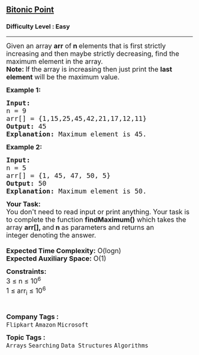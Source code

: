 <h2><a href="https://www.geeksforgeeks.org/problems/maximum-value-in-a-bitonic-array3001/1?page=1&sprint=ca8ae412173dbd8346c26a0295d098fd&sortBy=accuracy">Bitonic Point</a></h2><h3>Difficulty Level : Easy</h3><hr><div class="problems_problem_content__Xm_eO"><p><span style="font-size:18px">Given an array <strong>arr</strong>&nbsp;of<strong> n </strong>elements that&nbsp;is first strictly increasing and then maybe strictly decreasing,&nbsp;find the maximum element in the array.<br>
<strong>Note: </strong>If the array is increasing then just print the <strong>last element</strong> will be the maximum value.</span></p>

<p><span style="font-size:18px"><strong>Example 1:</strong></span></p>

<pre><span style="font-size:18px"><strong>Input:</strong> 
n = 9
arr[] = {1,15,25,45,42,21,17,12,11}
<strong>Output:</strong> 45
<strong>Explanation:</strong> Maximum element is 45.</span></pre>

<p><span style="font-size:18px"><strong>Example 2:</strong></span></p>

<pre><span style="font-size:18px"><strong>Input:</strong> 
n = 5
arr[] = {1, 45, 47, 50, 5}
<strong>Output:</strong> 50
<strong>Explanation:</strong> Maximum element is 50.</span></pre>

<p><span style="font-size:18px"><strong>Your Task:&nbsp;&nbsp;</strong><br>
You don't need to read input or print anything. Your task is to complete the function&nbsp;<strong>findMaximum()</strong>&nbsp;which takes the array&nbsp;<strong>arr[], </strong>and<strong> n</strong><strong>&nbsp;</strong>as parameters and returns an integer&nbsp;denoting&nbsp;the answer.<br>
<br>
<strong>Expected Time Complexity:</strong>&nbsp;O(logn)<br>
<strong>Expected Auxiliary Space:</strong>&nbsp;O(1)</span></p>

<p><span style="font-size:18px"><strong>Constraints:</strong><br>
3 ≤ n ≤ 10<sup>6</sup><br>
1 ≤ arr<sub>i</sub> ≤ 10<sup>6</sup></span></p>

<p>&nbsp;</p>
</div><p><span style=font-size:18px><strong>Company Tags : </strong><br><code>Flipkart</code>&nbsp;<code>Amazon</code>&nbsp;<code>Microsoft</code>&nbsp;<br><p><span style=font-size:18px><strong>Topic Tags : </strong><br><code>Arrays</code>&nbsp;<code>Searching</code>&nbsp;<code>Data Structures</code>&nbsp;<code>Algorithms</code>&nbsp;